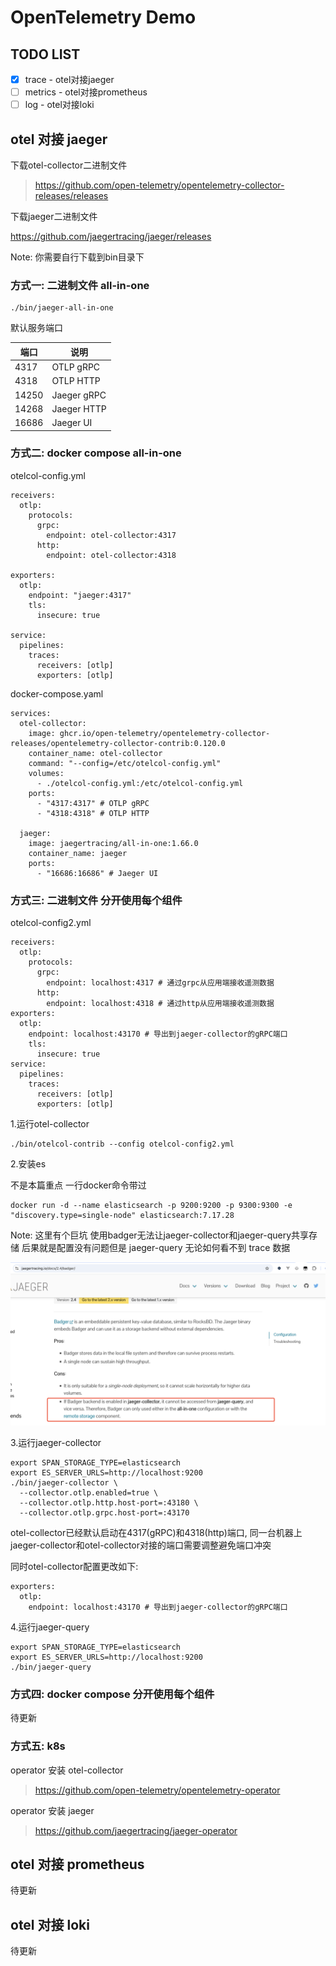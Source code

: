 # OpenTelemetry Demo

## TODO LIST

- [x] trace - otel对接jaeger
- [ ] metrics - otel对接prometheus
- [ ] log - otel对接loki

## otel 对接 jaeger

下载otel-collector二进制文件

> https://github.com/open-telemetry/opentelemetry-collector-releases/releases

下载jaeger二进制文件

https://github.com/jaegertracing/jaeger/releases

Note: 你需要自行下载到bin目录下

### 方式一: 二进制文件 all-in-one

```
./bin/jaeger-all-in-one
```

默认服务端口

| 端口  | 说明        |
| ----- | ----------- |
| 4317  | OTLP gRPC   |
| 4318  | OTLP HTTP   |
| 14250 | Jaeger gRPC |
| 14268 | Jaeger HTTP |
| 16686 | Jaeger UI   |

### 方式二: docker compose all-in-one

otelcol-config.yml

```
receivers:
  otlp:
    protocols:
      grpc:
        endpoint: otel-collector:4317
      http:
        endpoint: otel-collector:4318

exporters:
  otlp:
    endpoint: "jaeger:4317"
    tls:
      insecure: true

service:
  pipelines:
    traces:
      receivers: [otlp]
      exporters: [otlp]
```

docker-compose.yaml

```
services:
  otel-collector:
    image: ghcr.io/open-telemetry/opentelemetry-collector-releases/opentelemetry-collector-contrib:0.120.0
    container_name: otel-collector
    command: "--config=/etc/otelcol-config.yml"
    volumes:
      - ./otelcol-config.yml:/etc/otelcol-config.yml
    ports:
      - "4317:4317" # OTLP gRPC
      - "4318:4318" # OTLP HTTP  

  jaeger:
    image: jaegertracing/all-in-one:1.66.0
    container_name: jaeger
    ports:
      - "16686:16686" # Jaeger UI
```

### 方式三: 二进制文件 分开使用每个组件

otelcol-config2.yml

```
receivers:
  otlp:
    protocols:
      grpc:
        endpoint: localhost:4317 # 通过grpc从应用端接收遥测数据
      http:
        endpoint: localhost:4318 # 通过http从应用端接收遥测数据  
exporters:
  otlp:
    endpoint: localhost:43170 # 导出到jaeger-collector的gRPC端口
    tls:
      insecure: true
service:
  pipelines:
    traces:
      receivers: [otlp]
      exporters: [otlp]
```

1.运行otel-collector

```
./bin/otelcol-contrib --config otelcol-config2.yml
```

2.安装es

不是本篇重点 一行docker命令带过

```
docker run -d --name elasticsearch -p 9200:9200 -p 9300:9300 -e "discovery.type=single-node" elasticsearch:7.17.28
```

Note: 这里有个巨坑 使用badger无法让jaeger-collector和jaeger-query共享存储 后果就是配置没有问题但是 jaeger-query 无论如何看不到 trace 数据

![alt text](image.png)

3.运行jaeger-collector

```
export SPAN_STORAGE_TYPE=elasticsearch
export ES_SERVER_URLS=http://localhost:9200
./bin/jaeger-collector \
  --collector.otlp.enabled=true \
  --collector.otlp.http.host-port=:43180 \
  --collector.otlp.grpc.host-port=:43170
```

otel-collector已经默认启动在4317(gRPC)和4318(http)端口, 同一台机器上
jaeger-collector和otel-collector对接的端口需要调整避免端口冲突

同时otel-collector配置更改如下:

```
exporters:
  otlp:
    endpoint: localhost:43170 # 导出到jaeger-collector的gRPC端口
```

4.运行jaeger-query

```
export SPAN_STORAGE_TYPE=elasticsearch
export ES_SERVER_URLS=http://localhost:9200
./bin/jaeger-query
```

### 方式四: docker compose 分开使用每个组件

待更新

### 方式五: k8s

operator 安装 otel-collector
> https://github.com/open-telemetry/opentelemetry-operator

operator 安装 jaeger
> https://github.com/jaegertracing/jaeger-operator

## otel 对接 prometheus

待更新

## otel 对接 loki

待更新